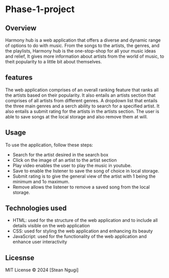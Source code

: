 # Phase-1-project
## Overview
Harmony hub is a web application that offers a diverse and dynamic range of options to do with music. From the songs 
to the artists, the genres, and the playlists, Harmony hub is the one-stop-shop for all your music ideas and relief,
It gives more information about artists from the world of music, to theit popularity to a little bit about themselves.

## features
The web application comprises of an overall ranking feature that ranks all the artists based on their popularity. It also entails an artists section that comprises of all artists from different genres. A dropdown list that entails the three main genres and a serch ability to search for a specified artist.
It also entails a submit rating for the artists in the artists section. The user is able to save songs at the local storage and also remove them at will.

## Usage
To use the application, follow these steps:
- Search for the artist desired in the search box
-   Click on the image of an artist to the artist section
- Play video enables the user to play the music in youtube.
- Save  to enable the listener to save the song of choice in local storage.
- Submit rating is to give the general view of the artist with 1 being the minimum and 1o maximum.
- Remove allows the listener to remove a saved song from the local storage.

## Technologies used
- HTML: used for the structure of the web application and to include all details visible on the web application
- CSS: used for styling the web application and enhancing its beauty
- JavaScript: used for the functionality of the web application and enhance user interactivity

## Licesnse
MIT License © 2024 [Stean Ngugi]
